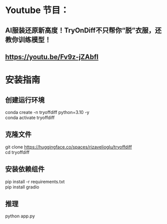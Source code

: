 # Youtube 节目：
## AI服装还原新高度！TryOnDiff不只帮你“脱”衣服，还教你训练模型！
## https://youtu.be/Fv9z-jZAbfI

# 安装指南
## 创建运行环境
conda create -n tryoffdiff python=3.10 -y   
conda activate tryoffdiff  

## 克隆文件
git clone https://huggingface.co/spaces/rizavelioglu/tryoffdiff  
cd tryoffdiff  

## 安装依赖组件
pip install -r requirements.txt  
pip install gradio  

## 推理
python app.py    





  












 
















